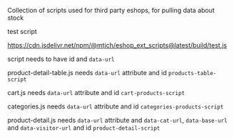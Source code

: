 Collection of scripts used for third party eshops, for pulling data about stock

test script

https://cdn.jsdelivr.net/npm/@mtjch/eshop_ext_scripts@latest/build/test.js

script needs to have id and `data-url`

product-detail-table.js needs `data-url` attribute and id `products-table-script`

cart.js needs `data-url` attribute and id `cart-products-script`

categories.js needs `data-url` attribute and id `categories-products-script`

product-detail.js needs `data-url` attribute and `data-cat-url`, `data-base-url` and `data-visitor-url` and id `product-detail-script`
